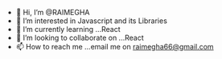 - 👋 Hi, I’m @RAIMEGHA
- 👀 I’m interested in Javascript and its Libraries
- 🌱 I’m currently learning ...React 
- 💞️ I’m looking to collaborate on ...React
- 📫 How to reach me ...email me on raimegha66@gmail.com

<!---
RAIMEGHA/RAIMEGHA is a ✨ special ✨ repository because its `README.md` (this file) appears on your GitHub profile.
You can click the Preview link to take a look at your changes.
--->
